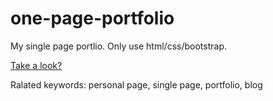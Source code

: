 one-page-portfolio
==================

My single page portlio.
Only use html/css/bootstrap.

[Take a look?](http://kiradev.me "chienkira.github.io")

Ralated keywords: personal page, single page, portfolio, blog
